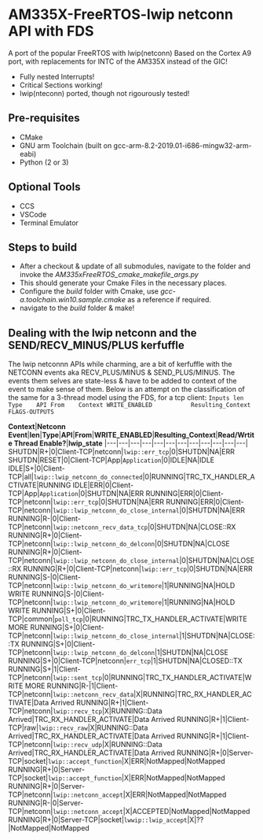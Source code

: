 # AM335X-FreeRTOS-lwip netconn API with FDS
A port of the popular FreeRTOS with lwip(netconn)
Based on the Cortex A9 port, with replacements for INTC of the AM335X instead of the GIC!
* Fully nested Interrupts!
* Critical Sections working!
* lwip(nteconn) ported, though not rigourously tested!
## Pre-requisites
* CMake
* GNU arm Toolchain (built on gcc-arm-8.2-2019.01-i686-mingw32-arm-eabi)
* Python (2 or 3)
## Optional Tools
* CCS
* VSCode
* Terminal Emulator

## Steps to build
* After a checkout & update of all submodules, navigate to the folder and invoke the _AM335xFreeRTOS_cmake_makefile_args.py_
* This should generate your Cmake Files in the necessary places.
* Configure the _build_ folder with Cmake, use _gcc-a.toolchain.win10.sample.cmake_ as a reference if required.
* navigate to the _build_ folder & make!

## Dealing with the lwip netconn and the SEND/RECV_MINUS/PLUS kerfuffle
The lwip netconnn APIs while charming, are a bit of kerfuffle with the NETCONN events aka RECV_PLUS/MINUS & SEND_PLUS/MINUS.
The events them selves are state-less & have to be added to context of the event to make sense of them.
Below is an attempt on the classification of the same for a 3-thread model using the FDS, for a tcp client:
`Inputs	len	Type	API	From	Context	WRITE_ENABLED			Resulting_Context	FLAGS-OUTPUTS`

**Context**|**Netconn Event**|**len**|**Type**|**API**|**From**|**WRITE_ENABLED**|**Resulting_Context**|**Read/Wrtite Thread Enable?**|**lwip_state**
|---|---|---|---|---|---|---|---|---|---|---|---|
SHUTDN|R+|0|Client-TCP|netconn|`lwip::err_tcp`|0|SHUTDN|NA|ERR
SHUTDN|RESET|0|Client-TCP|App|`Application`|0|IDLE|NA|IDLE
IDLE|S+|0|Client-TCP|all|`lwip::lwip_netconn_do_connected`|0|RUNNING|TRC_TX_HANDLER_ACTIVATE|RUNNING
IDLE|ERR|0|Client-TCP|App|`Application`|0|SHUTDN|NA|ERR
RUNNING|ERR|0|Client-TCP|netconn|`lwip::err_tcp`|0|SHUTDN|NA|ERR
RUNNING|ERR|0|Client-TCP|netconn|`lwip::lwip_netconn_do_close_internal`|0|SHUTDN|NA|ERR
RUNNING|R-|0|Client-TCP|netconn|`lwip::netconn_recv_data_tcp`|0|SHUTDN|NA|CLOSE::RX
RUNNING|R+|0|Client-TCP|netconn|`lwip::lwip_netconn_do_delconn`|0|SHUTDN|NA|CLOSE
RUNNING|R+|0|Client-TCP|netconn|`lwip::lwip_netconn_do_close_internal`|0|SHUTDN|NA|CLOSE::RX
RUNNING|R+|0|Client-TCP|netconn|`lwip::err_tcp`|0|SHUTDN|NA|ERR
RUNNING|S-|0|Client-TCP|netconn|`lwip::lwip_netconn_do_writemore`|1|RUNNING|NA|HOLD WRITE
RUNNING|S-|0|Client-TCP|netconn|`lwip::lwip_netconn_do_writemore`|1|RUNNING|NA|HOLD WRITE
RUNNING|S+|0|Client-TCP|common|`poll_tcp`|0|RUNNING|TRC_TX_HANDLER_ACTIVATE|WRITE MORE
RUNNING|S+|0|Client-TCP|netconn|`lwip::lwip_netconn_do_close_internal`|1|SHUTDN|NA|CLOSE::TX
RUNNING|S+|0|Client-TCP|netconn|`lwip::lwip_netconn_do_delconn`|1|SHUTDN|NA|CLOSE
RUNNING|S+|0|Client-TCP|netconn|`err_tcp`|1|SHUTDN|NA|CLOSED::TX
RUNNING|S+|1|Client-TCP|netconn|`lwip::sent_tcp`|0|RUNNING|TRC_TX_HANDLER_ACTIVATE|WRITE MORE
RUNNING|R-|1|Client-TCP|netconn|`lwip::netconn_recv_data`|X|RUNNING|TRC_RX_HANDLER_ACTIVATE|Data Arrived
RUNNING|R+|1|Client-TCP|netconn|`lwip::recv_tcp`|X|RUNNING::Data Arrived|TRC_RX_HANDLER_ACTIVATE|Data Arrived
RUNNING|R+|1|Client-TCP|raw|`lwip::recv_raw`|X|RUNNING::Data Arrived|TRC_RX_HANDLER_ACTIVATE|Data Arrived
RUNNING|R+|1|Client-TCP|netconn|`lwip::recv_udp`|X|RUNNING::Data Arrived|TRC_RX_HANDLER_ACTIVATE|Data Arrived
RUNNING|R+|0|Server-TCP|socket|`lwip::accept_function`|X|ERR|NotMapped|NotMapped
RUNNING|R+|0|Server-TCP|socket|`lwip::accept_function`|X|ERR|NotMapped|NotMapped
RUNNING|R+|0|Server-TCP|netconn|`lwip::netconn_accept`|X|ERR|NotMapped|NotMapped
RUNNING|R-|0|Server-TCP|netconn|`lwip::netconn_accept`|X|ACCEPTED|NotMapped|NotMapped
RUNNING|R+|0|Server-TCP|socket|`lwwip::lwip_accept`|X|??|NotMapped|NotMapped
